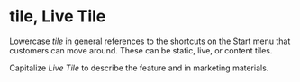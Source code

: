# tile, Live Tile

Lowercase *tile*
in general references to the shortcuts on the Start menu 
that customers can move around. These can be static, live, or content
tiles. 

Capitalize *Live Tile* to describe the feature and in marketing materials. 
